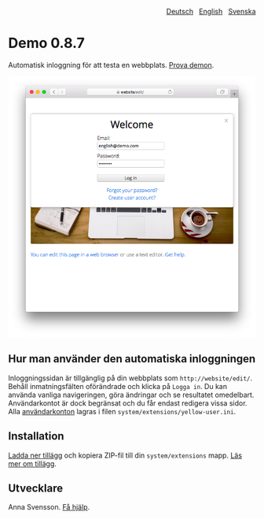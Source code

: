 <p align="right"><a href="README-de.md">Deutsch</a> &nbsp; <a href="README.md">English</a> &nbsp; <a href="README-sv.md">Svenska</a></p>

# Demo 0.8.7

Automatisk inloggning för att testa en webbplats. [Prova demon](https://datenstrom.se/sv/yellow/demo/).

<p align="center"><img src="demo-screenshot.png?raw=true" alt="Skärmdump"></p>

## Hur man använder den automatiska inloggningen

Inloggningssidan är tillgänglig på din webbplats som `http://website/edit/`. Behåll inmatningsfälten oförändrade och klicka på `Logga in`. Du kan använda vanliga navigeringen, göra ändringar och se resultatet omedelbart. Användarkontot är dock begränsat och du får endast redigera vissa sidor. Alla [användarkonton](https://github.com/annaesvensson/yellow-edit/tree/main/README-sv.md) lagras i filen `system/extensions/yellow-user.ini`.

## Installation

[Ladda ner tillägg](https://github.com/annaesvensson/yellow-demo/archive/main.zip) och kopiera ZIP-fil till din `system/extensions` mapp. [Läs mer om tillägg](https://github.com/annaesvensson/yellow-update/tree/main/README-sv.md).

## Utvecklare

Anna Svensson. [Få hjälp](https://datenstrom.se/sv/yellow/help/).
